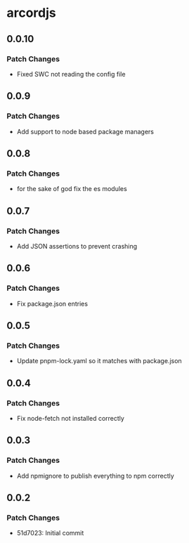# arcordjs

## 0.0.10

### Patch Changes

- Fixed SWC not reading the config file

## 0.0.9

### Patch Changes

- Add support to node based package managers

## 0.0.8

### Patch Changes

- for the sake of god fix the es modules

## 0.0.7

### Patch Changes

- Add JSON assertions to prevent crashing

## 0.0.6

### Patch Changes

- Fix package.json entries

## 0.0.5

### Patch Changes

- Update pnpm-lock.yaml so it matches with package.json

## 0.0.4

### Patch Changes

- Fix node-fetch not installed correctly

## 0.0.3

### Patch Changes

- Add npmignore to publish everything to npm correctly

## 0.0.2

### Patch Changes

- 51d7023: Initial commit
